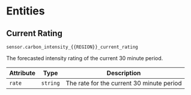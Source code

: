 # Entities

## Current Rating

`sensor.carbon_intensity_{{REGION}}_current_rating`

The forecasted intensity rating of the current 30 minute period.

| Attribute | Type | Description |
|-----------|------|-------------|
| `rate` | `string` | The rate for the current 30 minute period |